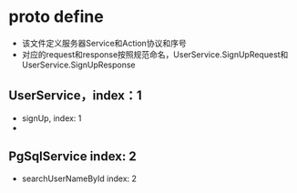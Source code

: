 # proto define

- 该文件定义服务器Service和Action协议和序号
- 对应的request和response按照规范命名，UserService.SignUpRequest和UserService.SignUpResponse

## UserService，index：1

- signUp, index: 1
-

## PgSqlService index: 2

- searchUserNameById index: 2
